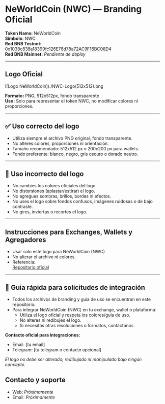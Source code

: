 # NeWorldCoin (NWC) — Branding Oficial

**Token Name:** NeWorldCoin  
**Símbolo:** NWC  
**Red BNB Testnet:**  
[0x1038c838a18399fc126E76d78a72AC9F16BC08D4](https://testnet.bscscan.com/address/0x1038c838a18399fc126E76d78a72AC9F16BC08D4)  
**Red BNB Mainnet:** _Pendiente de deploy_

---

## Logo Oficial

![Logo NeWorldCoin](./NWC-Logo(512x512).png

**Formato:** PNG, 512x512px, fondo transparente  
**Uso:** Solo para representar el token NWC, no modificar colores ni proporciones.

---

## ✅ Uso correcto del logo

- Utiliza siempre el archivo PNG original, fondo transparente.
- No alteres colores, proporciones ni orientación.
- Tamaño recomendado: 512x512 px o 200x200 px para wallets.
- Fondo preferente: blanco, negro, gris oscuro o dorado neutro.

---

## 🚫 Uso incorrecto del logo

- No cambies los colores oficiales del logo.
- No distorsiones (aplastar/estirar) el logo.
- No agregues sombras, brillos, bordes ni efectos.
- No uses el logo sobre fondos confusos, imágenes ruidosas o de bajo contraste.
- No gires, inviertas o recortes el logo.

---

## Instrucciones para Exchanges, Wallets y Agregadores

- Usar solo este logo para NeWorldCoin (NWC)
- No alterar el archivo ni colores.
- Referencia:  
  [Repositorio oficial](https://github.com/NeWorldCoin/newworldcoin-assets)

------

## 🚀 Guía rápida para solicitudes de integración

- Todos los archivos de branding y guía de uso se encuentran en este repositorio.
- Para integrar NeWorldCoin (NWC) en tu exchange, wallet o plataforma:
  - Utiliza el logo oficial y respeta los colores/guía de uso.
  - No alteres ni redibujes el logo.
  - Si necesitas otras resoluciones o formatos, contáctanos.

**Contacto oficial para integraciones:**  
- Email: [tu email]  
- Telegram: [tu telegram o contacto opcional]  

_El logo no debe ser alterado, redibujado ni manipulado bajo ningún concepto._


## Contacto y soporte

- Web: _Próximamente_
- Email: _Próximamente_
